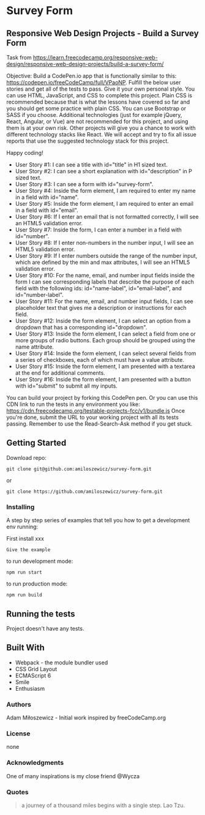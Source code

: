 # Survey Form
## Responsive Web Design Projects - Build a Survey Form

Task from https://learn.freecodecamp.org/responsive-web-design/responsive-web-design-projects/build-a-survey-form/

Objective:
Build a CodePen.io app that is functionally similar to this: https://codepen.io/freeCodeCamp/full/VPaoNP.
Fulfill the below user stories and get all of the tests to pass. Give it your own personal style.
You can use HTML, JavaScript, and CSS to complete this project. Plain CSS is recommended because that is what the lessons have covered so far and you should get some practice with plain CSS. You can use Bootstrap or SASS if you choose. Additional technologies (just for example jQuery, React, Angular, or Vue) are not recommended for this project, and using them is at your own risk. Other projects will give you a chance to work with different technology stacks like React. We will accept and try to fix all 
issue reports that use the suggested technology stack for this project.

Happy coding!

* User Story #1: I can see a title with id="title" in H1 sized text.
* User Story #2: I can see a short explanation with id="description" in P sized text.
* User Story #3: I can see a form with id="survey-form".
* User Story #4: Inside the form element, I am required to enter my name in a field with id="name".
* User Story #5: Inside the form element, I am required to enter an email in a field with id="email".
* User Story #6: If I enter an email that is not formatted correctly, I will see an HTML5 validation error.
* User Story #7: Inside the form, I can enter a number in a field with id="number".
* User Story #8: If I enter non-numbers in the number input, I will see an HTML5 validation error.
* User Story #9: If I enter numbers outside the range of the number input, which are defined by the min and max attributes, I will see an HTML5 validation error.
* User Story #10: For the name, email, and number input fields inside the form I can see corresponding labels that describe the purpose of each field with the following ids: id="name-label", id="email-label", and id="number-label".
* User Story #11: For the name, email, and number input fields, I can see placeholder text that gives me a description or instructions for each field.
* User Story #12: Inside the form element, I can select an option from a dropdown that has a corresponding id="dropdown".
* User Story #13: Inside the form element, I can select a field from one or more groups of radio buttons. Each group should be grouped using the name attribute.
* User Story #14: Inside the form element, I can select several fields from a series of checkboxes, each of which must have a value attribute.
* User Story #15: Inside the form element, I am presented with a textarea at the end for additional comments.
* User Story #16: Inside the form element, I am presented with a button with id="submit" to submit all my inputs.

You can build your project by forking this CodePen pen. Or you can use this CDN link to run the tests in any environment you like: https://cdn.freecodecamp.org/testable-projects-fcc/v1/bundle.js
Once you're done, submit the URL to your working project with all its tests passing.
Remember to use the Read-Search-Ask method if you get stuck.

## Getting Started

Download repo:
```
git clone git@github.com:amiloszewicz/survey-form.git
```
or
```
git clone https://github.com/amiloszewicz/survey-form.git
```

### Installing
A step by step series of examples that tell you how to get a development env running:

First install xxx

```
Give the example
```
to run development mode:
```
npm run start
```
to run production mode:
```
npm run build
```

## Running the tests
Project doesn't have any tests.

## Built With
- Webpack - the module bundler used
- CSS Grid Layout
- ECMAScript 6
- Smile
- Enthusiasm

### Authors
Adam Miłoszewicz - Initial work
inspired by freeCodeCamp.org

### License
none

### Acknowledgments
One of many inspirations is my close friend @Wycza

### Quotes
> a journey of a thousand miles begins with a single step. Lao Tzu.
